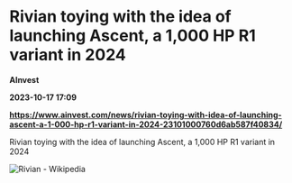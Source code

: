 # Rivian toying with the idea of launching Ascent, a 1,000 HP R1 variant in 2024
**AInvest**

**2023-10-17 17:09**

**https://www.ainvest.com/news/rivian-toying-with-idea-of-launching-ascent-a-1-000-hp-r1-variant-in-2024-23101000760d6ab587f40834/**

Rivian toying with the idea of launching Ascent, a 1,000 HP R1 variant in 2024

![Rivian - Wikipedia](https://u.thsi.cn/outer/https%2Fupload.wikimedia.org%2Fwikipedia%2Fcommons%2Fthumb%2F7%2F78%2FRivian-r1t-2021.jpg%2F440px-Rivian-r1t-2021.jpg)